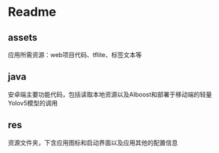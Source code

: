 # Readme

## assets

应用所需资源：web项目代码、tflite、标签文本等

## java

安卓端主要功能代码，包括读取本地资源以及AIboost和部署于移动端的轻量Yolov5模型的调用

## res

资源文件夹，下含应用图标和启动界面以及应用其他的配置信息